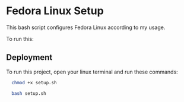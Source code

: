 
# Fedora Linux Setup

This bash script configures Fedora Linux according to my usage.

To run this:



## Deployment

To run this project, open your linux terminal and run these commands:

```bash
  chmod +x setup.sh
```
```bash
  bash setup.sh
```

